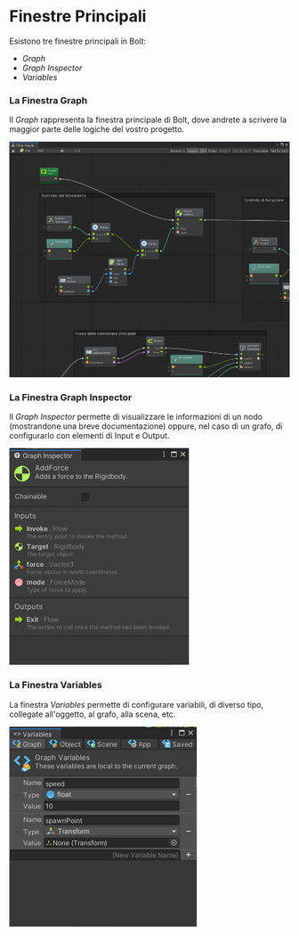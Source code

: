 # Finestre Principali

Esistono tre finestre principali in Bolt:

* _Graph_
* _Graph Inspector_
* _Variables_

### La Finestra Graph

Il _Graph_ rappresenta la finestra principale di Bolt, dove andrete a scrivere la maggior parte delle logiche del vostro progetto.

![](../.gitbook/assets/graph.png)

### La Finestra Graph Inspector

Il _Graph Inspector_ permette di visualizzare le informazioni di un nodo \(mostrandone una breve documentazione\) oppure, nel caso di un grafo, di configurarlo con elementi di Input e Output.

![](../.gitbook/assets/graph-inspector.png)

### La Finestra Variables

La finestra _Variables_ permette di configurare variabili, di diverso tipo, collegate all'oggetto, al grafo, alla scena, etc.

![](../.gitbook/assets/variables.png)

